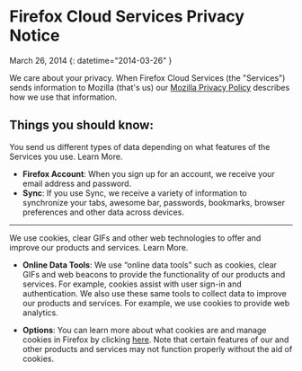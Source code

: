 # Firefox Cloud Services Privacy Notice

March 26, 2014
{: datetime="2014-03-26" }

We care about your privacy. When Firefox Cloud Services (the "Services") sends information to Mozilla (that's us) our [Mozilla Privacy Policy](https://www.mozilla.org/privacy/) describes how we use that information.

## Things you should know:

You send us different types of data depending on what features of the Services you use.  Learn More.

* **Firefox Account**: When you sign up for an account, we receive your email address and password.
* **Sync**: If you use Sync, we receive a variety of information to synchronize your tabs, awesome bar, passwords, bookmarks, browser preferences and other data across devices.

---------------------------------------

We use cookies, clear GIFs and other web technologies to offer and improve our products and services.  Learn More.

* **Online Data Tools**: We use “online data tools” such as cookies, clear GIFs and web beacons to provide the functionality of our products and services. For example, cookies assist with user sign-in and authentication. We also use these same tools to collect data to improve our products and services. For example, we use cookies to provide web analytics.

* **Options**: You can learn more about what cookies are and manage cookies in Firefox by clicking [here](https://support.mozilla.org/kb/cookies-information-websites-store-on-your-computer). Note that certain features of our and other products and services may not function properly without the aid of cookies.

